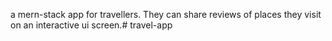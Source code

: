 a mern-stack app for travellers. They can share reviews of places they visit on an interactive ui screen.# travel-app
